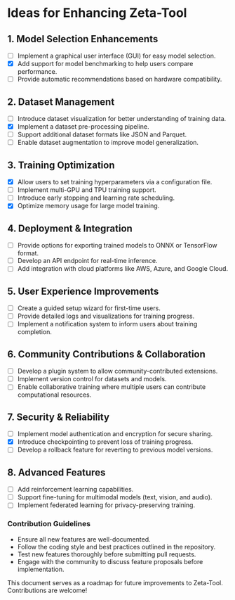 # Ideas for Enhancing Zeta-Tool

## 1. Model Selection Enhancements
- [ ] Implement a graphical user interface (GUI) for easy model selection.
- [x] Add support for model benchmarking to help users compare performance.
- [ ] Provide automatic recommendations based on hardware compatibility.

## 2. Dataset Management
- [ ] Introduce dataset visualization for better understanding of training data.
- [x] Implement a dataset pre-processing pipeline.
- [ ] Support additional dataset formats like JSON and Parquet.
- [ ] Enable dataset augmentation to improve model generalization.

## 3. Training Optimization
- [x] Allow users to set training hyperparameters via a configuration file.
- [ ] Implement multi-GPU and TPU training support.
- [ ] Introduce early stopping and learning rate scheduling.
- [x] Optimize memory usage for large model training.

## 4. Deployment & Integration
- [ ] Provide options for exporting trained models to ONNX or TensorFlow format.
- [ ] Develop an API endpoint for real-time inference.
- [ ] Add integration with cloud platforms like AWS, Azure, and Google Cloud.

## 5. User Experience Improvements
- [ ] Create a guided setup wizard for first-time users.
- [ ] Provide detailed logs and visualizations for training progress.
- [ ] Implement a notification system to inform users about training completion.

## 6. Community Contributions & Collaboration
- [ ] Develop a plugin system to allow community-contributed extensions.
- [ ] Implement version control for datasets and models.
- [ ] Enable collaborative training where multiple users can contribute computational resources.

## 7. Security & Reliability
- [ ] Implement model authentication and encryption for secure sharing.
- [x] Introduce checkpointing to prevent loss of training progress.
- [ ] Develop a rollback feature for reverting to previous model versions.

## 8. Advanced Features
- [ ] Add reinforcement learning capabilities.
- [ ] Support fine-tuning for multimodal models (text, vision, and audio).
- [ ] Implement federated learning for privacy-preserving training.

### Contribution Guidelines
- Ensure all new features are well-documented.
- Follow the coding style and best practices outlined in the repository.
- Test new features thoroughly before submitting pull requests.
- Engage with the community to discuss feature proposals before implementation.

This document serves as a roadmap for future improvements to Zeta-Tool. Contributions are welcome!

